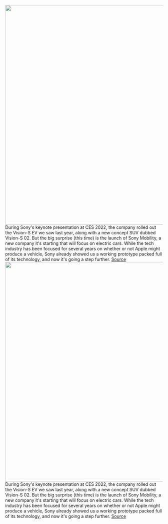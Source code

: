 <img src='https://cdn.vox-cdn.com/thumbor/DKfDPRIfjq1PyiFqOzJBrThxp8U=/0x0:1920x823/1200x0/filters:focal(0x0:1920x823):no_upscale()/cdn.vox-cdn.com/uploads/chorus_asset/file/23146234/vision_s_01.jpg' width='700px' /><br/>
During Sony's keynote presentation at CES 2022, the company rolled out the Vision-S EV we saw last year, along with a new concept SUV dubbed Vision-S 02. But the big surprise (this time) is the launch of Sony Mobility, a new company it's starting that will focus on electric cars. While the tech industry has been focused for several years on whether or not Apple might produce a vehicle, Sony already showed us a working prototype packed full of its technology, and now it's going a step further.
<a href='https://www.theverge.com/2022/1/4/22867818/sony-mobility-cars-vision-prototype-ces-2022'> Source <a/><img src='https://cdn.vox-cdn.com/thumbor/DKfDPRIfjq1PyiFqOzJBrThxp8U=/0x0:1920x823/1200x0/filters:focal(0x0:1920x823):no_upscale()/cdn.vox-cdn.com/uploads/chorus_asset/file/23146234/vision_s_01.jpg' width='700px' /><br/>
During Sony's keynote presentation at CES 2022, the company rolled out the Vision-S EV we saw last year, along with a new concept SUV dubbed Vision-S 02. But the big surprise (this time) is the launch of Sony Mobility, a new company it's starting that will focus on electric cars. While the tech industry has been focused for several years on whether or not Apple might produce a vehicle, Sony already showed us a working prototype packed full of its technology, and now it's going a step further.
<a href='https://www.theverge.com/2022/1/4/22867818/sony-mobility-cars-vision-prototype-ces-2022'> Source <a/>
